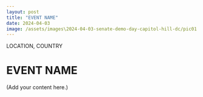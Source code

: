 ```yaml
---
layout: post
title: "EVENT NAME"
date: 2024-04-03
image: /assets/images\2024-04-03-senate-demo-day-capitol-hill-dc/pic01.jpg
---
```


<span class="date">LOCATION, COUNTRY</span>

# EVENT NAME

(Add your content here.)
